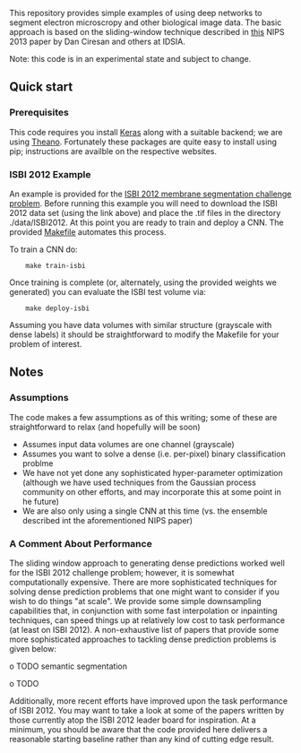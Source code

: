 This repository provides simple examples of using deep networks to segment electron microscropy and other biological image data.  The basic approach is based on the sliding-window technique described in [this](http://papers.nips.cc/paper/4741-deep-neural-networks-segment-neuronal-membranes-in-electron-microscopy-images) NIPS 2013 paper by Dan Ciresan and others at IDSIA.


Note: this code is in an experimental state and subject to change.


## Quick start

### Prerequisites

This code requires you install [Keras](http://keras.io/) along with a suitable backend; we are using [Theano](http://deeplearning.net/software/theano/).  Fortunately these packages are quite easy to install using pip; instructions are availble on the respective websites.


### ISBI 2012 Example

An example is provided for the [ISBI 2012 membrane segmentation challenge problem](http://brainiac2.mit.edu/isbi_challenge/).  Before running this example you will need to download the ISBI 2012 data set (using the link above) and place the .tif files in the directory ./data/ISBI2012. At this point you are ready to train and deploy a CNN.  The provided [Makefile](./Makefile) automates this process.

To train a CNN do:
```
    make train-isbi
```

Once training is complete (or, alternately, using the provided weights we generated) you can evaluate the ISBI test volume via:
```
    make deploy-isbi
```

Assuming you have data volumes with similar structure (grayscale with dense labels) it should be straightforward to modify the Makefile for your problem of interest.


## Notes

### Assumptions
The code makes a few assumptions as of this writing; some of these are straightforward to relax (and hopefully will be soon)

- Assumes input data volumes are one channel (grayscale)
- Assumes you want to solve a dense (i.e. per-pixel) binary classification problme
- We have not yet done any sophisticated hyper-parameter optimization (although we have used techniques from the Gaussian process community on other efforts, and may incorporate this at some point in he future)
- We are also only using a single CNN at this time (vs. the ensemble described int the aforementioned NIPS paper)


### A Comment About Performance
The sliding window approach to generating dense predictions worked well for the ISBI 2012 challenge problem; however, it is somewhat computationally expensive.  There are more sophisticated techniques for solving dense prediction problems that one might want to consider if you wish to do things "at scale".  We provide some simple downsampling capabilities that, in conjunction with some fast interpolation or inpainting techniques, can speed things up at relatively low cost to task performance (at least on ISBI 2012).  A non-exhaustive list of papers that provide some more sophisticated approaches to tackling dense prediction problems is given below:

o TODO semantic segmentation

o TODO

Additionally, more recent efforts have improved upon the task performance of ISBI 2012.   You may want to take a look at some of the papers written by those currently atop the ISBI 2012 leader board for inspiration.   At a minimum, you should be aware that the code provided here delivers a reasonable starting baseline rather than any kind of cutting edge result.

